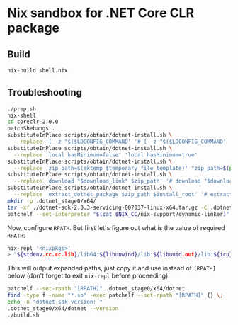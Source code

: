 # Nix sandbox for .NET Core CLR package

## Build

```bash
nix-build shell.nix
```

## Troubleshooting

```bash
./prep.sh
nix-shell
cd coreclr-2.0.0
patchShebangs .
substituteInPlace scripts/obtain/dotnet-install.sh \
  --replace '[ -z "$($LDCONFIG_COMMAND' '# [ -z "$($LDCONFIG_COMMAND'
substituteInPlace scripts/obtain/dotnet-install.sh \
  --replace 'local hasMinimum=false' 'local hasMinimum=true'
substituteInPlace scripts/obtain/dotnet-install.sh \
  --replace 'zip_path=$(mktemp $temporary_file_template)' "zip_path=$(pwd)/dotnet-sdk-2.0.3-servicing-007037-linux-x64.tar.gz"
substituteInPlace scripts/obtain/dotnet-install.sh \
  --replace 'download "$download_link" $zip_path' '# download "$download_link" $zip_path'
substituteInPlace scripts/obtain/dotnet-install.sh \
  --replace 'extract_dotnet_package $zip_path $install_root' '# extract_dotnet_package $zip_path $install_root'
mkdir -p .dotnet_stage0/x64/
tar -xf ./dotnet-sdk-2.0.3-servicing-007037-linux-x64.tar.gz -C .dotnet_stage0/x64/
patchelf --set-interpreter "$(cat $NIX_CC/nix-support/dynamic-linker)" .dotnet_stage0/x64/dotnet
```

Now, configure `RPATH`. But first let's figure out what is the value of required
`RPATH`:

```bash
nix-repl '<nixpkgs>'
> "${stdenv.cc.cc.lib}/lib64:${libunwind}/lib:${libuuid.out}/lib:${icu}/lib:${openssl.out}/lib"
```

This will output expanded paths, just copy it and use instead of `[RPATH]`
below (don't forget to exit `nix-repl` before proceeding):

```bash
patchelf --set-rpath "[RPATH]" .dotnet_stage0/x64/dotnet
find -type f -name "*.so" -exec patchelf --set-rpath "[RPATH]" {} \;
echo -n "dotnet-sdk version: "
.dotnet_stage0/x64/dotnet --version
./build.sh
```
